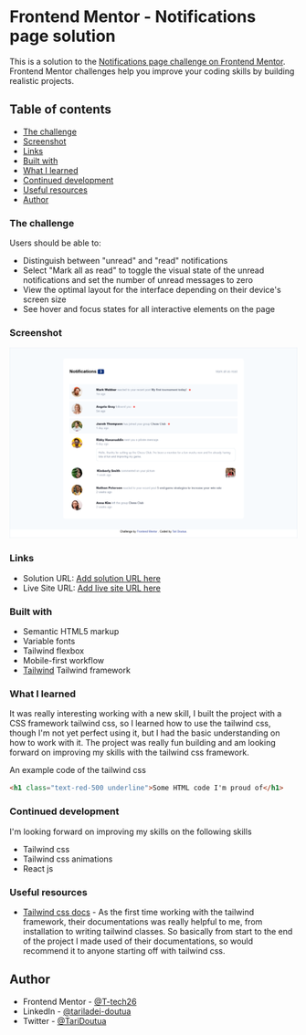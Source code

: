 # Frontend Mentor - Notifications page solution

This is a solution to the [Notifications page challenge on Frontend Mentor](https://www.frontendmentor.io/challenges/notifications-page-DqK5QAmKbC). Frontend Mentor challenges help you improve your coding skills by building realistic projects. 

## Table of contents

  - [The challenge](#the-challenge)
  - [Screenshot](#screenshot)
  - [Links](#links)
  - [Built with](#built-with)
  - [What I learned](#what-i-learned)
  - [Continued development](#continued-development)
  - [Useful resources](#useful-resources)
- [Author](#author)

### The challenge

Users should be able to:

- Distinguish between "unread" and "read" notifications
- Select "Mark all as read" to toggle the visual state of the unread notifications and set the number of unread messages to zero
- View the optimal layout for the interface depending on their device's screen size
- See hover and focus states for all interactive elements on the page

### Screenshot

![](./images/My-project-screenshot.png)

### Links

- Solution URL: [Add solution URL here](https://t-tech26.github.io/notifications-page-main/)
- Live Site URL: [Add live site URL here](https://t-tech26.github.io/notifications-page-main/)

### Built with

- Semantic HTML5 markup
- Variable fonts
- Tailwind flexbox
- Mobile-first workflow
- [Tailwind](https://tailwind.com) Tailwind framework

### What I learned

It was really interesting working with a new skill, I built the project with a CSS framework tailwind css, so I learned how to use the tailwind css, though I'm not yet perfect using it, but I had the basic understanding on how to work with it. The project was really fun building and am looking forward on improving my skills with the tailwind css framework.

An example code of the tailwind css
```html
<h1 class="text-red-500 underline">Some HTML code I'm proud of</h1>
```

### Continued development

I'm looking forward on improving my skills on the following skills

- Tailwind css
- Tailwind css animations
- React js

### Useful resources

- [Tailwind css docs](https://www.tailwind.com/docs) - As the first time working with the tailwind framework, their documentations was really helpful to me, from installation to writing tailwind classes. So basically from start to the end of the project I made used of their documentations, so would recommend it to anyone starting off with tailwind css.

## Author

- Frontend Mentor - [@T-tech26](https://www.frontendmentor.io/profile/T-tech26)
- LinkedIn - [@tariladei-doutua](https://www.linkedin.com/posts/tariladei-doutua-109059226_frontend-mentor-responsive-notification-activity-7039990623638073344-vuMg?utm_source=share&utm_medium=member_desktop)
- Twitter - [@TariDoutua](https://twitter.com/TariDoutua/status/1634223396354502658)
